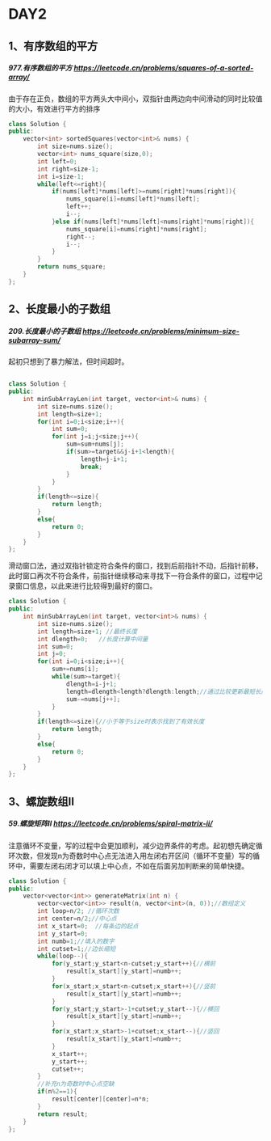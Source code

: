 # DAY2

## 1、有序数组的平方

##### **977.有序数组的平方**     https://leetcode.cn/problems/squares-of-a-sorted-array/

由于存在正负，数组的平方两头大中间小，双指针由两边向中间滑动的同时比较值的大小，有效进行平方的排序

```c++
class Solution {
public:
    vector<int> sortedSquares(vector<int>& nums) {
        int size=nums.size();
        vector<int> nums_square(size,0);
        int left=0;
        int right=size-1;
        int i=size-1;
        while(left<=right){
            if(nums[left]*nums[left]>=nums[right]*nums[right]){
                nums_square[i]=nums[left]*nums[left];
                left++;
                i--;
            }else if(nums[left]*nums[left]<nums[right]*nums[right]){
                nums_square[i]=nums[right]*nums[right];
                right--;
                i--;
            }
        }
        return nums_square;
    }
};
```



## 2、长度最小的子数组

#####  209.长度最小的子数组    https://leetcode.cn/problems/minimum-size-subarray-sum/

起初只想到了暴力解法，但时间超时。

```c++

class Solution {
public:
    int minSubArrayLen(int target, vector<int>& nums) {
        int size=nums.size();
        int length=size+1;
        for(int i=0;i<size;i++){
            int sum=0;
            for(int j=i;j<size;j++){
                sum=sum+nums[j];
                if(sum>=target&&j-i+1<length){
                    length=j-i+1;
                    break;
                }
            }
        }
        if(length<=size){
            return length;
        }
        else{
            return 0;
        }
    }
};
```

滑动窗口法，通过双指针锁定符合条件的窗口，找到后前指针不动，后指针前移，此时窗口再次不符合条件，前指针继续移动来寻找下一符合条件的窗口，过程中记录窗口信息，以此来进行比较得到最好的窗口。

```c++
class Solution {
public:
    int minSubArrayLen(int target, vector<int>& nums) {
        int size=nums.size();
        int length=size+1; //最终长度
        int dlength=0;   //长度计算中间量
        int sum=0;
        int j=0;
        for(int i=0;i<size;i++){
            sum+=nums[i];
            while(sum>=target){
                dlength=i-j+1;
                length=dlength<length?dlength:length;//通过比较更新最短长度
                sum-=nums[j++];
            }
        }
        if(length<=size){//小于等于size时表示找到了有效长度
            return length;
        }
        else{
            return 0;
        }
    }
};
```



## 3、螺旋数组Ⅱ

#####  59.螺旋矩阵II  https://leetcode.cn/problems/spiral-matrix-ii/

注意循环不变量，写的过程中会更加顺利，减少边界条件的考虑。起初想先确定循环次数，但发现n为奇数时中心点无法进入用左闭右开区间（循环不变量）写的循环中，需要左闭右闭才可以填上中心点，不如在后面另加判断来的简单快捷。

```c++
class Solution {
public:
    vector<vector<int>> generateMatrix(int n) {
        vector<vector<int>> result(n, vector<int>(n, 0));//数组定义
        int loop=n/2; //循环次数
        int center=n/2;//中心点
        int x_start=0;  //每条边的起点
        int y_start=0;
        int numb=1;//填入的数字
        int cutset=1;//边长缩短
        while(loop--){
            for(y_start;y_start<n-cutset;y_start++){//横前
                result[x_start][y_start]=numb++;
            }
            for(x_start;x_start<n-cutset;x_start++){//竖前
                result[x_start][y_start]=numb++;
            }
            for(y_start;y_start>-1+cutset;y_start--){//横回
                result[x_start][y_start]=numb++;
            }
            for(x_start;x_start>-1+cutset;x_start--){//竖回
                result[x_start][y_start]=numb++;
            }
            x_start++;
            y_start++;
            cutset++;
        }
        //补充n为奇数时中心点空缺
        if(n%2==1){
            result[center][center]=n*n;
        }
        return result;
    }
};
```


